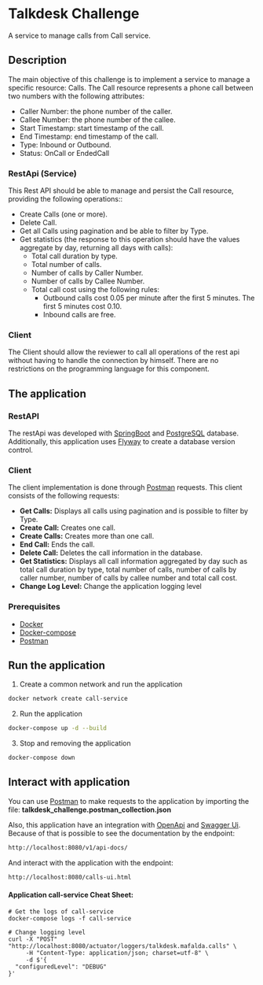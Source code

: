 # Talkdesk Challenge
A service to manage calls from Call service.

## Description
The main objective of this challenge is to implement a service to manage a specific resource: Calls. The Call resource represents a phone call between two numbers with the following attributes:

- Caller Number: the phone number of the caller.
- Callee Number: the phone number of the callee.
- Start Timestamp: start timestamp of the call.
- End Timestamp: end timestamp of the call.
- Type: Inbound or Outbound.
- Status: OnCall or EndedCall

### RestApi (Service)
This Rest API should be able to manage and persist the Call resource, providing the following operations::

* Create Calls (one or more).
* Delete Call.
* Get all Calls using pagination and be able to filter by Type.
* Get statistics (the response to this operation should have the values aggregate by day, returning all days with calls):
    * Total call duration by type.
    * Total number of calls.
    * Number of calls by Caller Number.
    * Number of calls by Callee Number.
    * Total call cost using the following rules:
        * Outbound calls cost 0.05 per minute after the first 5 minutes. The first 5 minutes cost 0.10.
        * Inbound calls are free.

### Client

The Client should allow the reviewer to call all operations of the rest api without having to handle the connection by himself. There are no restrictions on the programming language for this component.

## The application

### RestAPI 

The restApi was developed with [SpringBoot] and [PostgreSQL] database.
Additionally, this application uses [Flyway] to create a database version control. 

### Client

The client implementation is done through [Postman] requests.
This client consists of the following requests:
* **Get Calls:** Displays all calls using pagination and is possible to filter by Type.
* **Create Call:** Creates one call.
* **Create Calls:** Creates more than one call.
* **End Call:** Ends the call.
* **Delete Call:** Deletes the call information in the database.
* **Get Statistics:** Displays all call information aggregated by day such as total call duration by type,
 total number of calls, number of calls by caller number, number of calls by callee number and total call cost.
 * **Change Log Level:** Change the application logging level


### Prerequisites
* [Docker]
* [Docker-compose]
* [Postman]


## Run the application

1. Create a common network and run the application
```sh
docker network create call-service
```

2. Run the application
```sh
docker-compose up -d --build
```

3. Stop and removing the application
```sh
docker-compose down
```


## Interact with application

You can use [Postman] to make requests to the application by importing the file: **talkdesk_challenge.postman_collection.json**

Also, this application have an integration with [OpenApi] and [Swagger Ui]. Because of that is possible 
to see the documentation by the endpoint:

```sh
http://localhost:8080/v1/api-docs/
```

And interact with the application with the endpoint:

```sh
http://localhost:8080/calls-ui.html
```



#### Application call-service Cheat Sheet:

```shell
# Get the logs of call-service
docker-compose logs -f call-service

# Change logging level
curl -X "POST" "http://localhost:8080/actuator/loggers/talkdesk.mafalda.calls" \
     -H "Content-Type: application/json; charset=utf-8" \
     -d $'{
  "configuredLevel": "DEBUG"
}'  
```


[SpringBoot]: <https://spring.io/projects/spring-boot/>
[PostgreSQL]: https://www.postgresql.org/
[Flyway]: <https://flywaydb.org/documentation/getstarted/>
[Docker]: <https://www.docker.com/get-started>
[Docker-compose]: <https://docs.docker.com/compose/install/>
[Postman]: <https://learning.postman.com/docs/getting-started/introduction/>
[OpenApi]: https://swagger.io/specification/
[Swagger Ui]: https://swagger.io/tools/swagger-ui/


